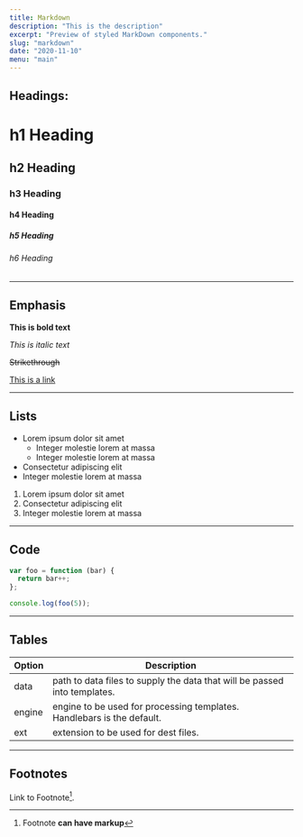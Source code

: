 ```yaml
---
title: Markdown
description: "This is the description"
excerpt: "Preview of styled MarkDown components."
slug: "markdown"
date: "2020-11-10"
menu: "main"
---
```


## Headings:

# h1 Heading

## h2 Heading

### h3 Heading

#### h4 Heading

##### h5 Heading

###### h6 Heading

---

## Emphasis

**This is bold text**

_This is italic text_

~~Strikethrough~~

[This is a link](http://xciv.de)

---

## Lists

- Lorem ipsum dolor sit amet
  - Integer molestie lorem at massa
  - Integer molestie lorem at massa
- Consectetur adipiscing elit
- Integer molestie lorem at massa

1. Lorem ipsum dolor sit amet
2. Consectetur adipiscing elit
3. Integer molestie lorem at massa

---

## Code

```js
var foo = function (bar) {
  return bar++;
};

console.log(foo(5));
```

---

## Tables

| Option | Description                                                               |
| ------ | ------------------------------------------------------------------------- |
| data   | path to data files to supply the data that will be passed into templates. |
| engine | engine to be used for processing templates. Handlebars is the default.    |
| ext    | extension to be used for dest files.                                      |

---

## Footnotes

Link to Footnote[^first].
[^first]: Footnote **can have markup**
